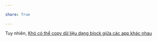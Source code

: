 ---  
share: True  
---  
Tuy nhiên, [Khó có thể copy dữ liệu dạng block giữa các app khác nhau](Kh%C3%B3%20c%C3%B3%20th%E1%BB%83%20copy%20d%E1%BB%AF%20li%E1%BB%87u%20d%E1%BA%A1ng%20block%20gi%E1%BB%AFa%20c%C3%A1c%20app%20kh%C3%A1c%20nhau.md)  
